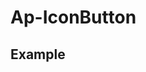 # Ap-IconButton

## Example

<presentationContainer>
    <ap-iconButton icon="ap-stacks" :active="valueExample" @click="handleclick"/>
</presentationContainer>

<script setup>
    import { ref } from 'vue';

    const valueExample=ref(false)
    const handleclick = ()=>{valueExample.value = !valueExample.value}
</script>